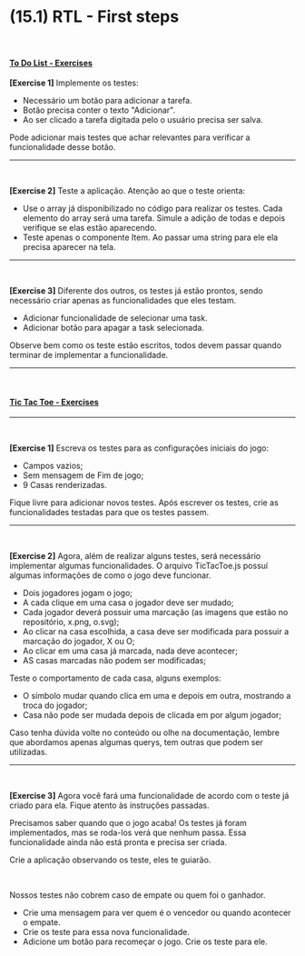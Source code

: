 # (15.1) RTL - First steps

<br>

#### [To Do List - Exercises](https://github.com/LeonarDev/exercise-todo-list)

**[Exercise 1]** Implemente os testes:

- Necessário um botão para adicionar a tarefa.
- Botão precisa conter o texto "Adicionar".
- Ao ser clicado a tarefa digitada pelo o usuário precisa ser salva.

Pode adicionar mais testes que achar relevantes para verificar a funcionalidade desse botão.

<hr>
<br>


**[Exercise 2]** Teste a aplicação. Atenção ao que o teste orienta:

- Use o array já disponibilizado no código para realizar os testes. Cada elemento do array será uma tarefa. Simule a adição de todas e depois verifique se elas estão aparecendo.
- Teste apenas o componente Item. Ao passar uma string para ele ela precisa aparecer na tela.

<hr>
<br>


**[Exercise 3]** Diferente dos outros, os testes já estão prontos, sendo necessário criar apenas as funcionalidades que eles testam.

- Adicionar funcionalidade de selecionar uma task.
- Adicionar botão para apagar a task selecionada.

Observe bem como os teste estão escritos, todos devem passar quando terminar de implementar a funcionalidade.

<hr>
<br>


#### [Tic Tac Toe - Exercises](https://github.com/LeonarDev/exercise-tic-tac-toe)

<hr>
<br>


**[Exercise 1]** Escreva os testes para as configurações iniciais do jogo:

- Campos vazios;
- Sem mensagem de Fim de jogo;
- 9 Casas renderizadas.

Fique livre para adicionar novos testes. Após escrever os testes, crie as funcionalidades testadas para que os testes passem.

<hr>
<br>

**[Exercise 2]** Agora, além de realizar alguns testes, será necessário implementar algumas funcionalidades. O arquivo TicTacToe.js possuí algumas informações de como o jogo deve funcionar.


- Dois jogadores jogam o jogo;
- A cada clique em uma casa o jogador deve ser mudado;
- Cada jogador deverá possuir uma marcação (as imagens que estão no repositório, x.png, o.svg);
- Ao clicar na casa escolhida, a casa deve ser modificada para possuir a marcação do jogador, X ou O;
- Ao clicar em uma casa já marcada, nada deve acontecer;
- AS casas marcadas não podem ser modificadas;

Teste o comportamento de cada casa, alguns exemplos:
- O símbolo mudar quando clica em uma e depois em outra, mostrando a troca do jogador;
- Casa não pode ser mudada depois de clicada em por algum jogador;


Caso tenha dúvida volte no conteúdo ou olhe na documentação, lembre que abordamos apenas algumas querys, tem outras que podem ser utilizadas.

<hr>
<br>

**[Exercise 3]** Agora você fará uma funcionalidade de acordo com o teste já criado para ela. Fique atento às instruções passadas.

Precisamos saber quando que o jogo acaba! Os testes já foram implementados, mas se roda-los verá que nenhum passa. Essa funcionalidade ainda não está pronta e precisa ser criada.

Crie a aplicação observando os teste, eles te guiarão.

<br>

Nossos testes não cobrem caso de empate ou quem foi o ganhador.

- Crie uma mensagem para ver quem é o vencedor ou quando acontecer o empate.
- Crie os teste para essa nova funcionalidade.
- Adicione um botão para recomeçar o jogo. Crie os teste para ele.
